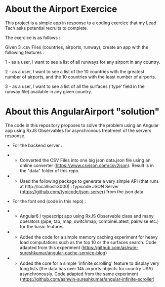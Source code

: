 # About the Airport Exercice

This project is a simple app in response to a coding exercice that my Lead Tech asks potential recruits to complete.

The exercice is as follows :

Given 3 .csv Files (countries, airports, runway), create an app with the following features :

1 -  as a user, I want to see a list of all runways for any airport in any country.

2 - as a user, I want to see a list of the 10 countries with the greatest number of airports, and the 10 countries with the least number of airports.

3 - as a user, I want to see a list of all the surfaces ('type' field in the runway file) available in any given country.

# About this AngularAirport "solution"

The code in this repository proposes to solve the problem using an Angular app using RxJS Observables for asynchronous treatment of the servers response.

- For the backend server : 
- - Converted the CSV Files into one big json data.json file using an online converter (https://www.csvjson.com/csv2json). Result is in the "data" folder of this repo.
- - Used the following package to generate a very simple API (that runs at http://localhost:3000) : typicode JSON Server (https://github.com/typicode/json-server) from the json data.

- For the font end (code in this repo) :
- - Angular6 / typescript app using RxJS Observable class and many operators (pipe, tap, map, switchmap, combineLatest, pairwise etc.) for the basic features.
- - Added the code for a simple memory caching experiment for heavy load computations such as the top 10 or the surfaces search. Code adapted from this experiment (https://github.com/ashwin-sureshkumar/angular-cache-service-blog)
- - Added the core for a simple 'infinite scrolling' feature to display very long lists (the data has over 14k airports objects for country USA) asynchronously. Code adapted from the same experiment (https://github.com/ashwin-sureshkumar/angular-infinite-scroller)